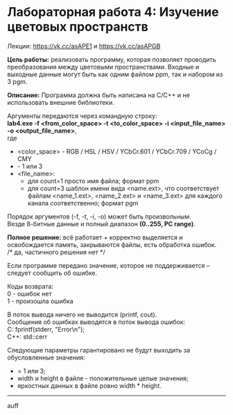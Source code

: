 # Лабораторная работа 4: Изучение цветовых пространств

Лекции: https://vk.cc/asAPE1 и https://vk.cc/asAPGB 

**Цель работы:** реализовать программу, которая позволяет проводить преобразования между цветовыми пространствами.
Входные и выходные данные могут быть как одним файлом ppm, так и набором из 3 pgm.

**Описание:**
Программа должна быть написана на C/C++ и не использовать внешние библиотеки.

Аргументы передаются через командную строку:\
**lab4.exe -f <from_color_space> -t <to_color_space> -i <count> <input_file_name> -o <count> <output_file_name>**,\
где
- <color_space> - RGB / HSL / HSV / YCbCr.601 / YCbCr.709 / YCoCg / CMY
- <count> - 1 или 3
- <file_name>:
  - для count=1 просто имя файла; формат ppm
  - для count=3 шаблон имени вида <name.ext>, что соответствует файлам <name_1.ext>, <name_2.ext> и <name_3.ext> для каждого канала соответственно; формат pgm

Порядок аргументов (-f, -t, -i, -o) может быть произвольным.\
Везде 8-битные данные и полный диапазон **(0..255, PC range)**.

**Полное решение:** всё работает + корректно выделяется и освобождается память, закрываются файлы, есть обработка ошибок.\
/* да, частичного решения нет */

Если программе передано значение, которое не поддерживается – следует сообщить об ошибке.

Коды возврата:\
0 - ошибок нет\
1 - произошла ошибка

В поток вывода ничего не выводится (printf, cout).\
Сообщения об ошибках выводятся в поток вывода ошибок:\
С: fprintf(stderr, "Error\n");\
C++: std::cerr

Следующие параметры гарантировано не будут выходить за обусловленные значения:
- <count> = 1 или 3;
- width и height в файле - положительные целые значения;
- яркостных данных в файле ровно width * height.
  
__________________________________________________________________________________

auff

